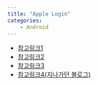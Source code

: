 ```yaml
---
title: "Apple Login"
categories:
    - Android
---
```

 * [참고링크1](https://support.apple.com/ko-kr/HT210318)
 * [참고링크2](https://developer.apple.com/documentation/sign_in_with_apple)
 * [참고링크3](https://developer.okta.com/blog/2019/06/04/what-the-heck-is-sign-in-with-apple)
 * [참고링크4(지나가던 블로그)](https://programmar.tistory.com/41?category=721123)